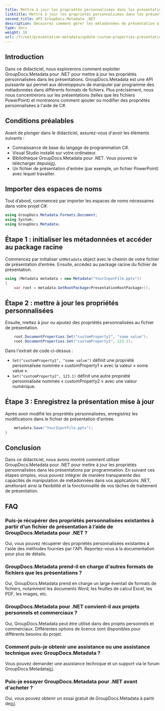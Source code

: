 ```yaml
---
title: Mettre à jour les propriétés personnalisées dans les présentations à l'aide de .NET
linktitle: Mettre à jour les propriétés personnalisées dans les présentations à l'aide de .NET
second_title: API GroupDocs.Metadata .NET
description: Découvrez comment gérer les métadonnées de présentation à l’aide de GroupDocs.Metadata pour .NET. Mettez à jour efficacement les propriétés personnalisées dans les fichiers PowerPoint.
type: docs
weight: 16
url: /fr/net/presentation-metadata/update-custom-properties-presentations/
---
```

## Introduction
Dans ce didacticiel, nous explorerons comment exploiter GroupDocs.Metadata pour .NET pour mettre à jour les propriétés personnalisées dans les présentations. GroupDocs.Metadata est une API puissante qui permet aux développeurs de manipuler par programme des métadonnées dans différents formats de fichiers. Plus précisément, nous nous concentrerons sur les présentations (telles que les fichiers PowerPoint) et montrerons comment ajouter ou modifier des propriétés personnalisées à l'aide de C#.
## Conditions préalables
Avant de plonger dans le didacticiel, assurez-vous d'avoir les éléments suivants :
- Connaissance de base du langage de programmation C#.
- Visual Studio installé sur votre ordinateur.
-  Bibliothèque GroupDocs.Metadata pour .NET. Vous pouvez le télécharger depuis[ici](https://releases.groupdocs.com/metadata/net/).
- Un fichier de présentation d'entrée (par exemple, un fichier PowerPoint) avec lequel travailler.

## Importer des espaces de noms
Tout d’abord, commencez par importer les espaces de noms nécessaires dans votre projet C#.
```csharp
using GroupDocs.Metadata.Formats.Document;
using System;
using GroupDocs.Metadata;
```
## Étape 1 : initialiser les métadonnées et accéder au package racine
 Commencez par initialiser un`Metadata` object avec le chemin de votre fichier de présentation d’entrée. Ensuite, accédez au package racine du fichier de présentation.
```csharp
using (Metadata metadata = new Metadata("YourInputFile.pptx"))
{
    var root = metadata.GetRootPackage<PresentationRootPackage>();
```
## Étape 2 : mettre à jour les propriétés personnalisées
Ensuite, mettez à jour ou ajoutez des propriétés personnalisées au fichier de présentation.
```csharp
    root.DocumentProperties.Set("customProperty1", "some value");
    root.DocumentProperties.Set("customProperty2", 123.1);
```
Dans l'extrait de code ci-dessus :
- `Set("customProperty1", "some value")` définit une propriété personnalisée nommée « customProperty1 » avec la valeur « some value ».
- `Set("customProperty2", 123.1)` définit une autre propriété personnalisée nommée « customProperty2 » avec une valeur numérique.
## Étape 3 : Enregistrez la présentation mise à jour
Après avoir modifié les propriétés personnalisées, enregistrez les modifications dans le fichier de présentation d'entrée.
```csharp
    metadata.Save("YourInputFile.pptx");
}
```

## Conclusion
Dans ce didacticiel, nous avons montré comment utiliser GroupDocs.Metadata pour .NET pour mettre à jour les propriétés personnalisées dans les présentations par programmation. En suivant ces étapes simples, vous pouvez intégrer de manière transparente des capacités de manipulation de métadonnées dans vos applications .NET, améliorant ainsi la flexibilité et la fonctionnalité de vos tâches de traitement de présentation.

## FAQ
### Puis-je récupérer des propriétés personnalisées existantes à partir d’un fichier de présentation à l’aide de GroupDocs.Metadata pour .NET ?
Oui, vous pouvez récupérer des propriétés personnalisées existantes à l'aide des méthodes fournies par l'API. Reportez-vous à la documentation pour plus de détails.
### GroupDocs.Metadata prend-il en charge d'autres formats de fichiers que les présentations ?
Oui, GroupDocs.Metadata prend en charge un large éventail de formats de fichiers, notamment les documents Word, les feuilles de calcul Excel, les PDF, les images, etc.
### GroupDocs.Metadata pour .NET convient-il aux projets personnels et commerciaux ?
Oui, GroupDocs.Metadata peut être utilisé dans des projets personnels et commerciaux. Différentes options de licence sont disponibles pour différents besoins du projet.
### Comment puis-je obtenir une assistance ou une assistance technique avec GroupDocs.Metadata ?
 Vous pouvez demander une assistance technique et un support via le forum GroupDocs.Metadata[ici](https://forum.groupdocs.com/c/metadata/14).
### Puis-je essayer GroupDocs.Metadata pour .NET avant d'acheter ?
 Oui, vous pouvez obtenir un essai gratuit de GroupDocs.Metadata à partir de[ici](https://releases.groupdocs.com/).